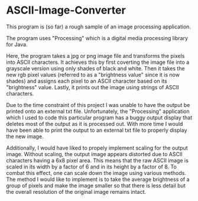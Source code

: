# ASCII-Image-Converter
This program is (so far) a rough sample of an image processing application.

The program uses "Processing" which is a digital media processing library for Java.

Here, the program takes a jpg or png image file and transforms the pixels into ASCII characters. It achieves this by first coverting the image file into a grayscale version using only shades of black and white. Then it takes the new rgb pixel values (referred to as a "brightness value" since it is now shades) and assigns each pixel to an ASCII character based on its "brightness" value. Lastly, it prints out the image using strings of ASCII characters. 

Due to the time constraint of this project I was unable to have the output be printed onto an external txt file. Unfortunately, the "Processing" application which I used to code this particular program has a buggy output display that deletes most of the output as it is processed out. With more time I would have been able to print the output to an external txt file to properly display the new image.

Additionally, I would have liked to propely implement scaling for the output image. Without scaling, the output image appears distorted due to ASCII characters having a 6x8 pixel area. This means that the raw ASCII image is scaled in its width by a factor of 6 and in its height by a factor of 8. To combat this effect, one can scale down the image using various methods. The method I would like to implement is to take the average brightness of a group of pixels and make the image smaller so that there is less detail but the overall resolution of the original image remains intact. 
